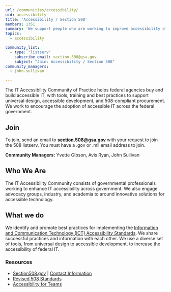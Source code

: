 ```yaml
---
url: /communities/accessibility/
uid: accessibility
title: 'Accessibility / Section 508'
members: 1351
summary: 'We support people who are working to improve accessibility of information technology.'
topics:
  - accessibility

community_list:
  - type: "listserv"
    subscribe_email: section.508@gsa.gov
    subject: "Join: Accessibility / Section 508"
community_managers:
  - john-sullivan

---
```


The IT Accessibility Community of Practice helps federal agencies buy and build accessible IT, with tools, training and best practices to support universal design, accessible development, and 508-compliant procurement. We work to encourage the adoption of accessible IT across the federal government.


## Join
To join, send an email to [**section.508@gsa.gov**](mailto:section.508@gsa.gov) with your request to join the 508 listserv. You must have a .gov or .mil email address to join.


**Community Managers:** Yvette Gibson, Avis Ryan, John Sullivan


## Who We Are

The IT Accessibility Community consists of governmental professionals working to enhance IT accessibility across government. We also engage advocacy groups, industry, and academia to around innovative solutions for accessible technology.


## What we do
We identify and promote best practices for implementing the [Information and Communication Technology (ICT) Accessibility Standards](https://www.access-board.gov/guidelines-and-standards/communications-and-it/about-the-ict-refresh/final-rule/text-of-the-standards-and-guidelines). We share successful practices and information with each other. We use a diverse set of tools, from universal design to accessible development, to increase the accessibility of federal IT.


### Resources
- [Section508.gov](https://www.section508.gov) | [Contact Information](https://www.section508.gov/content/contact-us)
- [Revised 508 Standards](https://www.access-board.gov/guidelines-and-standards/communications-and-it/about-the-ict-refresh/final-rule/text-of-the-standards-and-guidelines)
- [Accessibility for Teams](https://accessibility.digital.gov)
